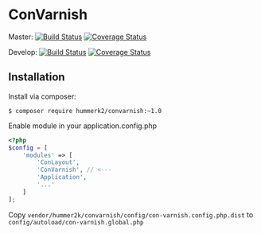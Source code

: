 # ConVarnish

Master:
[![Build Status](https://travis-ci.org/hummer2k/ConVarnish.svg?branch=master)](https://travis-ci.org/hummer2k/ConVarnish)
[![Coverage Status](https://coveralls.io/repos/hummer2k/ConVarnish/badge.svg?branch=master)](https://coveralls.io/r/hummer2k/ConVarnish)

Develop:
[![Build Status](https://travis-ci.org/hummer2k/ConVarnish.svg?branch=develop)](https://travis-ci.org/hummer2k/ConVarnish)
[![Coverage Status](https://coveralls.io/repos/hummer2k/ConVarnish/badge.svg?branch=develop)](https://coveralls.io/r/hummer2k/ConVarnish)

## Installation

Install via composer:

`$ composer require hummerk2/convarnish:~1.0`

Enable module in your application.config.php

````php
<?php
$config = [
    'modules' => [
        'ConLayout',
        'ConVarnish', // <---
        'Application',
        '...'
    ]
];
````

Copy `vendor/hummer2k/convarnish/config/con-varnish.config.php.dist` to
`config/autoload/con-varnish.global.php`
